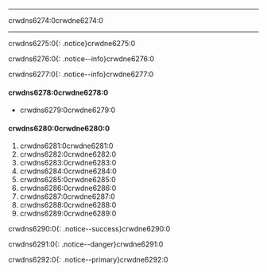 * * *

crwdns6274:0crwdne6274:0

* * *

crwdns6275:0{: .notice}crwdne6275:0

crwdns6276:0{: .notice--info}crwdne6276:0

crwdns6277:0{: .notice--info}crwdne6277:0

#### crwdns6278:0crwdne6278:0

* crwdns6279:0crwdne6279:0

#### crwdns6280:0crwdne6280:0

  1. crwdns6281:0crwdne6281:0
  2. crwdns6282:0crwdne6282:0
  3. crwdns6283:0crwdne6283:0
  4. crwdns6284:0crwdne6284:0
  5. crwdns6285:0crwdne6285:0
  6. crwdns6286:0crwdne6286:0
  7. crwdns6287:0crwdne6287:0
  8. crwdns6288:0crwdne6288:0
  9. crwdns6289:0crwdne6289:0

crwdns6290:0{: .notice--success}crwdne6290:0

crwdns6291:0{: .notice--danger}crwdne6291:0

crwdns6292:0{: .notice--primary}crwdne6292:0